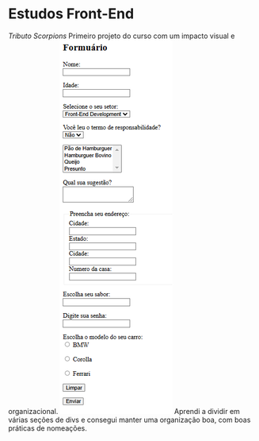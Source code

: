 # Estudos Front-End

*Tributo Scorpions*
Primeiro projeto do curso com um impacto visual e organizacional.
![App Screenshot](img/image.png)
Aprendi a dividir em várias seções de divs e consegui manter uma organização boa, com boas práticas de nomeações.